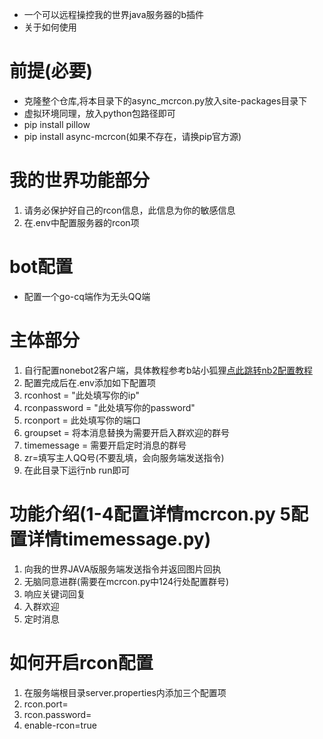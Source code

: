 * 一个可以远程操控我的世界java服务器的b插件
* 关于如何使用
# 前提(必要)
* 克隆整个仓库,将本目录下的async_mcrcon.py放入site-packages目录下
* 虚拟环境同理，放入python包路径即可
* pip install pillow
* pip install async-mcrcon(如果不存在，请换pip官方源)
# 我的世界功能部分
1.   请务必保护好自己的rcon信息，此信息为你的敏感信息
2.   在.env中配置服务器的rcon项
# bot配置
* 配置一个go-cq端作为无头QQ端
# 主体部分
1. 自行配置nonebot2客户端，具体教程参考b站小狐狸[点此跳转nb2配置教程](https://www.bilibili.com/read/cv21231223?spm_id_from=333.999.0.0)
2. 配置完成后在.env添加如下配置项
3. rconhost = "此处填写你的ip"
4. rconpassword = "此处填写你的password"
5. rconport = 此处填写你的端口
6. groupset = 将本消息替换为需要开启入群欢迎的群号
7. timemessage = 需要开启定时消息的群号
8. zr=填写主人QQ号(不要乱填，会向服务端发送指令)
9. 在此目录下运行nb run即可
# 功能介绍(1-4配置详情mcrcon.py 5配置详情timemessage.py)
1. 向我的世界JAVA版服务端发送指令并返回图片回执
2. 无脑同意进群(需要在mcrcon.py中124行处配置群号)
3. 响应关键词回复
4. 入群欢迎
5. 定时消息
# 如何开启rcon配置
1. 在服务端根目录server.properties内添加三个配置项
2. rcon.port=
3. rcon.password=
4. enable-rcon=true


